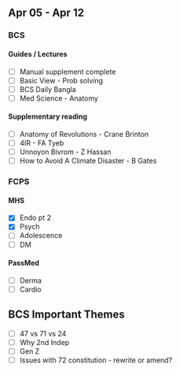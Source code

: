 ## Apr 05 - Apr 12
### BCS
#### Guides / Lectures
- [ ] Manual supplement complete
- [ ] Basic View - Prob solving
- [ ] BCS Daily Bangla
- [ ] Med Science - Anatomy
#### Supplementary reading
- [ ] Anatomy of Revolutions - Crane Brinton
- [ ] 4IR - FA Tyeb
- [ ] Unnoyon Bivrom - Z Hassan
- [ ] How to Avoid A Climate Disaster - B Gates
### FCPS
#### MHS
- [x] Endo pt 2
- [x] Psych
- [ ] Adolescence
- [ ] DM
#### PassMed
- [ ] Derma
- [ ] Cardio
## BCS Important Themes
- [ ] 47 vs 71 vs 24
- [ ] Why 2nd Indep
- [ ] Gen Z
- [ ] Issues with 72 constitution - rewrite or amend?